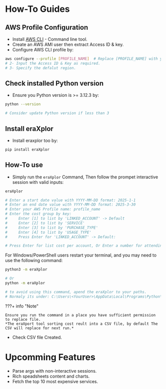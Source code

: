 # How-To Guides

## AWS Profile Configuration

- Install [AWS CLI](https://docs.aws.amazon.com/cli/latest/userguide/getting-started-install.html) - Command line tool.
- Create an AWS AMI user then extract Access ID & key.
- Configure AWS CLI profile by:
```bash
aws configure --profile [PROFILE_NAME]  # Replace [PROFILE_NAME] with your profile name
# 2- Input the Access ID & Key as required.
# 3- Specify the defalut region.
```

## Check installed Python version

- Ensure you Python version is >= 3.12.3 by:
```bash
python --version

# Consider update Python version if less than 3
```

## Install eraXplor 

- Install eraxplor too by:
```bash
pip install eraXplor
```

## How-To use

- Simply run the `eraXplor` Command, Then follow the prompet interactive session with valid inputs:

```bash
eraXplor

# Enter a start date value with YYYY-MM-DD format: 2025-1-1
# Enter an end date value with YYYY-MM-DD format: 2025-3-30
# Enter your AWS Profile name: profile_name
# Enter the cost group by key:
#     Enter [1] to list by 'LINKED_ACCOUNT' -> Default
#     Enter [2] to list by 'SERVICE'
#     Enter [3] to list by 'PURCHASE_TYPE'
#     Enter [4] to list by 'USAGE_TYPE'
#     Press Enter for 'LINKED_ACCOUNT' -> Default:

# Press Enter for list cost per account, Or Enter a number for attending result.
```

For Windows/PowerShell users restart your terminal, and you may need to use the following command:

```bash
python3 -m eraXplor

# Or
python -m eraXplor

# to avoid using this command, apend the eraXplor to your paths.
# Normaly its under: C:\Users\<YourUser>\AppData\Local\Programs\Python\Python<version>\Scripts\
```

???+ info "Note"

    Ensure you run the command in a place you have sufficient permission to replace file.
    *The eraXport tool sorting cost reult into a CSV file, by default The CSV will replace for next run.*


- Check CSV file Created.

# Upcomming Features

- Parse args with non-interactive sessions.
- Rich speadsheets content and charts.
- Fetch the top 10 most expensive services.

<!--
if you want automatic monthly exports;
- use cron on linux/macOS or Task Scheduler on windows.
- Example `cron` job monthly *i.e. 1st day of the month at 2 AM.*
bash
0 2 1 * * /usr/bin/python3 /path/to/main.py --profile [PROFILE_NAME] -->


<!-- 

This part of the project documentation focuses on a
**problem-oriented** approach. You'll tackle common
tasks that you might have, with the help of the code
provided in this project.

## How To Add Two Numbers?

You have two numbers and you need to add them together.
You're in luck! The `calculator` package can help you
get this done.

Download the code from this GitHub repository and place
the `calculator/` folder in the same directory as your
Python script:

    your_project/
    │
    ├── calculator/
    │   ├── __init__.py
    │   └── calculations.py
    │
    └── your_script.py

Inside of `your_script.py` you can now import the
`add()` function from the `calculator.calculations`
module:

    # your_script.py
    from calculator.calculations import add

After you've imported the function, you can use it
to add any two numbers that you need to add:

    # your_script.py
    from calculator.calculations import add

    print(add(20, 22))  # OUTPUT: 42.0

You're now able to add any two numbers, and you'll
always get a `float` as a result. -->